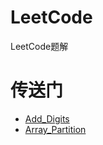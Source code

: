 # LeetCode
LeetCode题解

# 传送门

* [Add_Digits](./Java/Add_Digits/src/com/sise/Solution.java)
* [Array_Partition](./Java/Array_Partition/src/com/sise/Solution.java)
